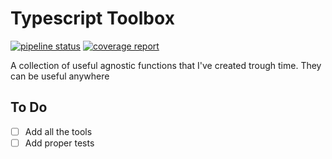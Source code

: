 # Typescript Toolbox

[![pipeline status](https://gitlab.com/ludo237/ts-toolbox/badges/main/pipeline.svg)](https://gitlab.com/ludo237/ts-toolbox/-/commits/main)
[![coverage report](https://gitlab.com/ludo237/ts-toolbox/badges/main/coverage.svg)](https://gitlab.com/ludo237/ts-toolbox/-/commits/main)

A collection of useful agnostic functions that I've created trough time. They can be useful anywhere

## To Do

- [ ] Add all the tools
- [ ] Add proper tests
